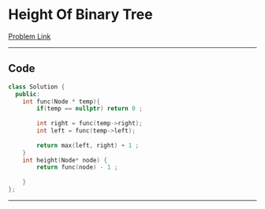 # Height Of Binary Tree

[Problem Link](https://www.geeksforgeeks.org/problems/height-of-binary-tree/1)

---
## Code

```cpp
class Solution {
  public:
    int func(Node * temp){
        if(temp == nullptr) return 0 ;
        
        int right = func(temp->right);
        int left = func(temp->left);
        
        return max(left, right) + 1 ;
    }
    int height(Node* node) {
        return func(node) - 1 ;
        
    }
};

```
---

